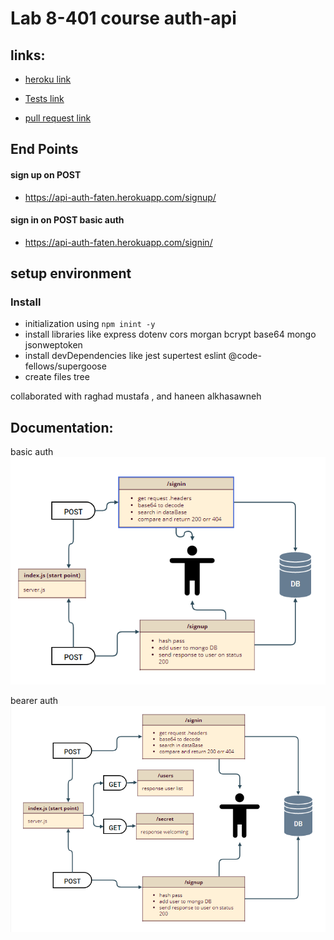 # Lab 8-401 course auth-api

## links:

- [heroku link](https://api-auth-faten.herokuapp.com/)

- [Tests link](https://github.com/Fatensamman/auth-api/actions)

- [pull request link](https://github.com/Fatensamman/auth-api/pull/2)

## End Points
#### sign up on POST 
-  https://api-auth-faten.herokuapp.com/signup/

#### sign in on POST basic auth
- https://api-auth-faten.herokuapp.com/signin/



## setup  environment

### Install
- initialization using  `npm inint -y`
- install libraries like express dotenv cors morgan bcrypt base64 mongo  jsonweptoken 
- install devDependencies like jest supertest eslint @code-fellows/supergoose
- create files tree


collaborated with raghad mustafa , and haneen alkhasawneh

 ## Documentation:
 
 basic auth
 ![uml](3.PNG)
 
 
 
 bearer auth
 ![UML](4.PNG)
